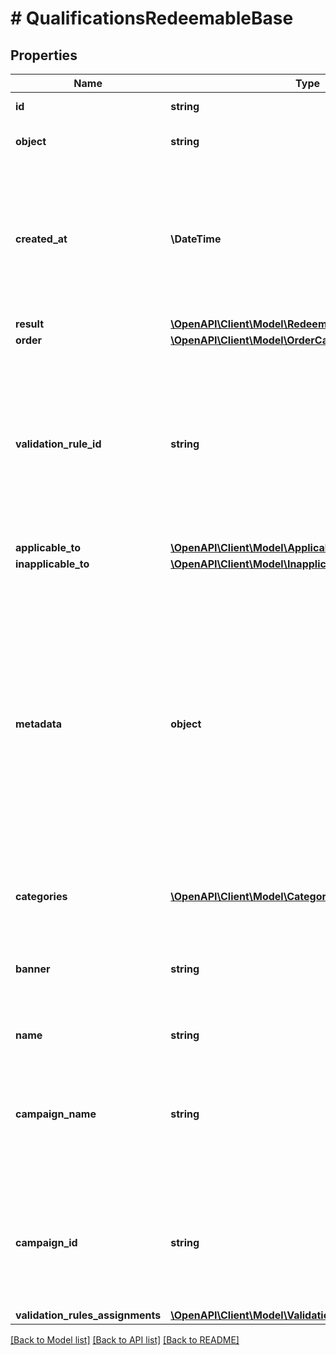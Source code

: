 # # QualificationsRedeemableBase

## Properties

Name | Type | Description | Notes
------------ | ------------- | ------------- | -------------
**id** | **string** | Id of the redeemable. | [optional]
**object** | **string** | Object type of the redeemable. | [optional]
**created_at** | **\DateTime** | Timestamp representing the date and time when the object was created. The value is shown in the ISO 8601 format. | [optional]
**result** | [**\OpenAPI\Client\Model\RedeemableResult**](RedeemableResult.md) |  | [optional]
**order** | [**\OpenAPI\Client\Model\OrderCalculated**](OrderCalculated.md) |  | [optional]
**validation_rule_id** | **string** | A unique validation rule identifier assigned by the Voucherify API. The validation rule is verified before points are added to the balance. | [optional]
**applicable_to** | [**\OpenAPI\Client\Model\ApplicableToResultList**](ApplicableToResultList.md) |  | [optional]
**inapplicable_to** | [**\OpenAPI\Client\Model\InapplicableToResultList**](InapplicableToResultList.md) |  | [optional]
**metadata** | **object** | The metadata object stores all custom attributes assigned to the product. A set of key/value pairs that you can attach to a product object. It can be useful for storing additional information about the product in a structured format. | [optional]
**categories** | [**\OpenAPI\Client\Model\Category[]**](Category.md) | List of category information. | [optional]
**banner** | **string** | Name of the earning rule. This is displayed as a header for the earning rule in the Dashboard. | [optional]
**name** | **string** | Name of the redeemable. | [optional]
**campaign_name** | **string** | Name of the campaign associated to the redeemable. This field is available only if object is not &#x60;campaign&#x60; | [optional]
**campaign_id** | **string** | Id of the campaign associated to the redeemable. This field is available only if object is not &#x60;campaign&#x60; | [optional]
**validation_rules_assignments** | [**\OpenAPI\Client\Model\ValidationRulesAssignmentsList**](ValidationRulesAssignmentsList.md) |  | [optional]

[[Back to Model list]](../../README.md#models) [[Back to API list]](../../README.md#endpoints) [[Back to README]](../../README.md)
